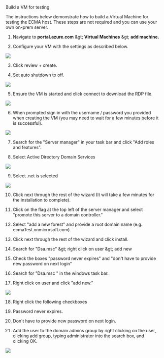 Build a VM for testing

The instructions below demonstrate how to build a Virtual Machine for testing the ECMA host. These steps are not required and you can use your own on-prem server.

1. Navigate to  **portal.azure.com**  \&gt;  **Virtual Machines**  \&gt;  **add machine.**

2. Configure your VM with the settings as described below.

![](RackMultipart20210115-4-mlm6xl_html_457c2e1654d13ee3.png)

3. Click review + create.

4. Set auto shutdown to off.

![](RackMultipart20210115-4-mlm6xl_html_f68363aceb3c4631.png)

5. Ensure the VM is started and click connect to download the RDP file.

![](RackMultipart20210115-4-mlm6xl_html_8c2407983bcce193.png)

6. When prompted sign in with the username / password you provided when creating the VM (you may need to wait for a few minutes before it is successful).

![](RackMultipart20210115-4-mlm6xl_html_ce411b559a6886a9.png)

7. Search for the &quot;Server manager&quot; in your task bar and click &quot;Add roles and features&quot;.

8. Select Active Directory Domain Services

![](RackMultipart20210115-4-mlm6xl_html_586072240ab2e0c5.png)

9. Select .net is selected

![](RackMultipart20210115-4-mlm6xl_html_12051c25428f268c.png)

10. Click next through the rest of the wizard (It will take a few minutes for the installation to complete).

11. Click on the flag at the top left of the server manager and select &quot;promote this server to a domain controller.&quot;

12. Select &quot;add a new forest&quot; and provide a root domain name (e.g. ecmaTest.onmicrosoft.com).

13. Click next through the rest of the wizard and click install.

14. Search for &quot;Dsa.msc&quot; \&gt; right click on user \&gt; add new

15. Check the boxes &quot;password never expires&quot; and &quot;don&#39;t have to provide new password on next login&quot;

16. Search for &quot;Dsa.msc &quot; in the windows task bar.

17. Right click on user and click &quot;add new.&quot;

![](RackMultipart20210115-4-mlm6xl_html_234a381dce6f461d.png)

18. Right click the following checkboxes

19. Password never expires.

20. Don&#39;t have to provide new password on next login.

21. Add the user to the domain admins group by right clicking on the user, clicking add group, typing administrator into the search box, and clicking OK.

![](RackMultipart20210115-4-mlm6xl_html_22a92499812348e2.png)
